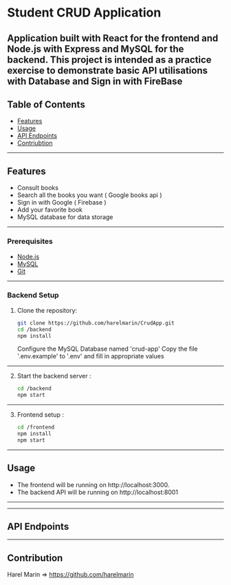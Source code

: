 # Student CRUD Application

Application built with React for the frontend and Node.js with Express and MySQL for the backend. This project is intended as a practice exercise to demonstrate basic API utilisations with Database and Sign in with FireBase
---

## Table of Contents

- [Features](#features)
- [Usage](#usage)
- [API Endpoints](#api-endpoints)
- [Contriubtion](#contribution)
---


## Features

- Consult books 
- Search all the books you want ( Google books api )
- Sign in with Google ( Firebase )
- Add your favorite book
- MySQL database for data storage

---

### Prerequisites

- [Node.js](https://nodejs.org/)
- [MySQL](https://www.mysql.com/)
- [Git](https://git-scm.com/)

--- 
### Backend Setup

1. Clone the repository:

   ```bash
   git clone https://github.com/harelmarin/CrudApp.git
   cd /backend
   npm install 
   ```

   Configure the MySQL Database named 'crud-app'
   Copy the file '.env.example' to '.env' and fill in appropriate values

---


2. Start the backend server :
   ```bash
   cd /backend
   npm start
    ```

---

3. Frontend setup :

   ```bash
   cd /frontend
   npm install
   npm start
    ```

---

## Usage

- The frontend will be running on http://localhost:3000.
- The backend API will be running on http://localhost:8001

---



---

## API Endpoints 



--- 

## Contribution

Harel Marin => https://github.com/harelmarin
   
  

   

